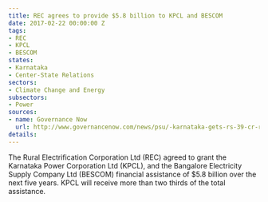 ```yaml
---
title: REC agrees to provide $5.8 billion to KPCL and BESCOM
date: 2017-02-22 00:00:00 Z
tags:
- REC
- KPCL
- BESCOM
states:
- Karnataka
- Center-State Relations
sectors:
- Climate Change and Energy
subsectors:
- Power
sources:
- name: Governance Now
  url: http://www.governancenow.com/news/psu/-karnataka-gets-rs-39-cr-rec-improve-power-utilities
details: 
---
```


The Rural Electrification Corporation Ltd (REC) agreed to grant the Karnataka Power Corporation Ltd (KPCL), and the Bangalore Electricity Supply Company Ltd (BESCOM) financial assistance of $5.8 billion over the next five years. KPCL will receive more than two thirds of the total assistance.
